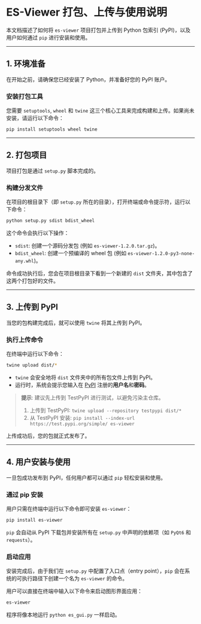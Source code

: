 # ES-Viewer 打包、上传与使用说明

本文档描述了如何将 `es-viewer` 项目打包并上传到 Python 包索引 (PyPI)，以及用户如何通过 `pip` 进行安装和使用。

---

## 1. 环境准备

在开始之前，请确保您已经安装了 Python，并准备好您的 PyPI 账户。

### 安装打包工具

您需要 `setuptools`, `wheel` 和 `twine` 这三个核心工具来完成构建和上传。如果尚未安装，请运行以下命令：

```bash
pip install setuptools wheel twine
```

---

## 2. 打包项目

项目打包是通过 `setup.py` 脚本完成的。

### 构建分发文件

在项目的根目录下（即 `setup.py` 所在的目录），打开终端或命令提示符，运行以下命令：

```bash
python setup.py sdist bdist_wheel
```

这个命令会执行以下操作：
- `sdist`: 创建一个源码分发包 (例如 `es-viewer-1.2.0.tar.gz`)。
- `bdist_wheel`: 创建一个预编译的 wheel 包 (例如 `es-viewer-1.2.0-py3-none-any.whl`)。

命令成功执行后，您会在项目根目录下看到一个新建的 `dist` 文件夹，其中包含了这两个打包好的文件。

---

## 3. 上传到 PyPI

当您的包构建完成后，就可以使用 `twine` 将其上传到 PyPI。

### 执行上传命令

在终端中运行以下命令：

```bash
twine upload dist/*
```

- `twine` 会安全地将 `dist` 文件夹中的所有包文件上传到 PyPI。
- 运行时，系统会提示您输入在 [PyPI](https://pypi.org/) 注册的**用户名**和**密码**。

> **提示**: 建议先上传到 TestPyPI 进行测试，以避免污染主仓库。
>
> 1.  上传到 TestPyPI: `twine upload --repository testpypi dist/*`
> 2.  从 TestPyPI 安装: `pip install --index-url https://test.pypi.org/simple/ es-viewer`

上传成功后，您的包就正式发布了。

---

## 4. 用户安装与使用

一旦包成功发布到 PyPI，任何用户都可以通过 `pip` 轻松安装和使用。

### 通过 pip 安装

用户只需在终端中运行以下命令即可安装 `es-viewer`：

```bash
pip install es-viewer
```

`pip` 会自动从 PyPI 下载包并安装所有在 `setup.py` 中声明的依赖项（如 `PyQt6` 和 `requests`）。

### 启动应用

安装完成后，由于我们在 `setup.py` 中配置了入口点（entry point），`pip` 会在系统的可执行路径下创建一个名为 `es-viewer` 的命令。

用户可以直接在终端中输入以下命令来启动图形界面应用：

```bash
es-viewer
```

程序将像本地运行 `python es_gui.py` 一样启动。
